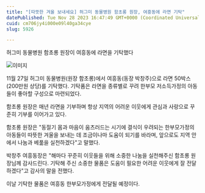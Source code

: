 ```yaml
---
title: "[따뜻한 겨울 보내세요] 허그미 동물병원 함초롱 원장, 여흥동에 라면 기탁"
datePublished: Tue Nov 28 2023 16:47:49 GMT+0000 (Coordinated Universal Time)
cuid: cm706jy4i000e09l40ga34cye
slug: 5926

---
```



허그미 동물병원 함초롱 원장이 여흥동에 라면을 기탁했다

![이미지](https://cdn.hashnode.com/res/hashnode/image/upload/v1739260093308/f0dca31e-bc2c-4601-b3df-e02b8a8c1811.jpeg)

11월 27일 허그미 동물병원(원장 함초롱)에서 여흥동(동장 박창주)으로 라면 50박스(200만원 상당)를 기탁했다. 기탁품은 라면을 종류별로 꾸려 한부모 저소득가정의 아동들이 좋아할 구성으로 마련되었다.

함초롱 원장은 매년 라면을 기부하며 항상 지역의 어려운 이웃에게 관심과 사랑으로 꾸준히 기부를 이어가고 있다.

함초롱 원장은 "동절기 몸과 마음이 움츠러드는 시기에 결식이 우려되는 한부모가정의 아동들이 따뜻한 겨울을 보내는 데 조금이나마 도움이 되기를 바라며, 앞으로도 지역 안에서 나눔과 베풂을 실천하겠다"고 말했다.

박창주 여흥동장은 "해마다 꾸준히 이웃들을 위해 소중한 나눔을 실천해주신 함초롱 원장님께 감사드린다. 기탁해 주신 소중한 물품은 도움이 필요한 어려운 이웃에게 잘 전달하겠다"고 감사의 말을 전했다.

이날 기탁한 물품은 여흥동 한부모가정에게 전달될 예정이다.